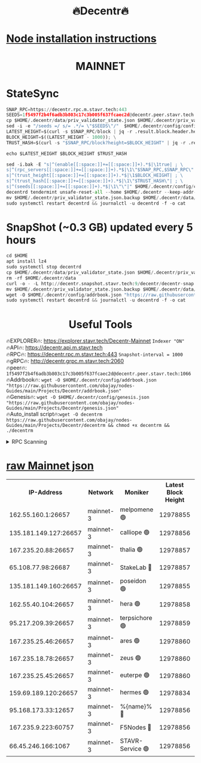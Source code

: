 <h1 align="center"> 🔥Decentr🔥</h1>

[Node installation instructions](https://github.com/obajay/nodes-Guides/tree/main/Projects/Decentr)
=
<h1 align="center"> MAINNET</h1>

# StateSync
```python
SNAP_RPC=https://decentr.rpc.m.stavr.tech:443
SEEDS=1f5497f2b4f6adb3b803c17c3b005f637fcaec2d@decentr.peer.stavr.tech:1066
cp $HOME/.decentr/data/priv_validator_state.json $HOME/.decentr/priv_validator_state.json.backup
sed -i -e "/seeds =/ s/= .*/= \"$SEEDS\"/"  $HOME/.decentr/config/config.toml
LATEST_HEIGHT=$(curl -s $SNAP_RPC/block | jq -r .result.block.header.height); \
BLOCK_HEIGHT=$((LATEST_HEIGHT - 1000)); \
TRUST_HASH=$(curl -s "$SNAP_RPC/block?height=$BLOCK_HEIGHT" | jq -r .result.block_id.hash)

echo $LATEST_HEIGHT $BLOCK_HEIGHT $TRUST_HASH

sed -i.bak -E "s|^(enable[[:space:]]+=[[:space:]]+).*$|\1true| ; \
s|^(rpc_servers[[:space:]]+=[[:space:]]+).*$|\1\"$SNAP_RPC,$SNAP_RPC\"| ; \
s|^(trust_height[[:space:]]+=[[:space:]]+).*$|\1$BLOCK_HEIGHT| ; \
s|^(trust_hash[[:space:]]+=[[:space:]]+).*$|\1\"$TRUST_HASH\"| ; \
s|^(seeds[[:space:]]+=[[:space:]]+).*$|\1\"\"|" $HOME/.decentr/config/config.toml
decentrd tendermint unsafe-reset-all --home $HOME/.decentr --keep-addr-book
mv $HOME/.decentr/priv_validator_state.json.backup $HOME/.decentr/data/priv_validator_state.json
sudo systemctl restart decentrd && journalctl -u decentrd -f -o cat
```
# SnapShot (~0.3 GB) updated every 5 hours
```python
cd $HOME
apt install lz4
sudo systemctl stop decentrd
cp $HOME/.decentr/data/priv_validator_state.json $HOME/.decentr/priv_validator_state.json.backup
rm -rf $HOME/.decentr/data
curl -o - -L http://decentr.snapshot.stavr.tech:9/decentr/decentr-snap.tar.lz4 | lz4 -c -d - | tar -x -C $HOME/.decentr --strip-components 2
mv $HOME/.decentr/priv_validator_state.json.backup $HOME/.decentr/data/priv_validator_state.json
wget -O $HOME/.decentr/config/addrbook.json "https://raw.githubusercontent.com/obajay/nodes-Guides/main/Projects/Decentr/addrbook.json"
sudo systemctl restart decentrd && journalctl -u decentrd -f -o cat
```

 <h1 align="center"> Useful Tools</h1>

🔥EXPLORER🔥:     https://explorer.stavr.tech/Decentr-Mainnet        `Indexer "ON"` \
🔥API🔥:          https://decentr.api.m.stavr.tech \
🔥RPC🔥:          https://decentr.rpc.m.stavr.tech:443              `Snapshot-interval = 1000` \
🔥gRPC🔥:         http://decentr.grpc.m.stavr.tech:2060 \
🔥peer🔥:         `1f5497f2b4f6adb3b803c17c3b005f637fcaec2d@decentr.peer.stavr.tech:1066` \
🔥Addrbook🔥:  `wget -O $HOME/.decentr/config/addrbook.json "https://raw.githubusercontent.com/obajay/nodes-Guides/main/Projects/Decentr/addrbook.json"` \
🔥Genesis🔥:  `wget -O $HOME/.decentr/config/genesis.json "https://raw.githubusercontent.com/obajay/nodes-Guides/main/Projects/Decentr/genesis.json"` \
🔥Auto_install script🔥:`wget -O decentrm https://raw.githubusercontent.com/obajay/nodes-Guides/main/Projects/Decentr/decentrm && chmod +x decentrm && ./decentrm`

<details>
<summary>RPC Scanning</summary>

<h2 align="center"> We scan nodes in real time every 4 hours. And we provide the final result of RPC endpoints.
We cannot influence the operation of these nodes in any way. </h2>


```python
If Voting Power is higher than 0 --> then the Node is a validator of the network and may be subject to attack and be a potential threat to the chain.
```
```python
We marked such validators with a red symbol
```

</details>

[raw Mainnet json](https://rpc-check.decentrm.stavr.tech/decentrm/rpc-decentrm-result.json)
=



<table><tr><th>IP-Address</th><th>Network</th><th>Moniker</th><th>Latest Block Height</th><th>Earliest Block Height</th><th>Catching Up</th><th>Tx Index</th><th>Voting Power</th><th>Scan Time</th></tr><tr><td>162.55.160.1:26657</td><td>mainnet-3</td><td>melpomene 🟢</td><td>12978855</td><td>1688950</td><td>False</td><td>on</td><td>0</td><td>2024-02-20T18:25:17.376429273UTC</td></tr><tr><td>135.181.149.127:26657</td><td>mainnet-3</td><td>calliope 🟢</td><td>12978856</td><td>1688950</td><td>False</td><td>on</td><td>0</td><td>2024-02-20T18:25:19.863793759UTC</td></tr><tr><td>167.235.20.88:26657</td><td>mainnet-3</td><td>thalia 🟢</td><td>12978857</td><td>1688950</td><td>False</td><td>on</td><td>0</td><td>2024-02-20T18:25:25.713142542UTC</td></tr><tr><td>65.108.77.98:26687</td><td>mainnet-3</td><td>StakeLab 🔴</td><td>12978857</td><td>1688950</td><td>False</td><td>on</td><td>5445536</td><td>2024-02-20T18:25:26.056322958UTC</td></tr><tr><td>135.181.149.160:26657</td><td>mainnet-3</td><td>poseidon 🟢</td><td>12978855</td><td>1688950</td><td>False</td><td>on</td><td>0</td><td>2024-02-20T18:25:30.823588055UTC</td></tr><tr><td>162.55.40.104:26657</td><td>mainnet-3</td><td>hera 🟢</td><td>12978858</td><td>1688950</td><td>False</td><td>on</td><td>0</td><td>2024-02-20T18:25:33.103644524UTC</td></tr><tr><td>95.217.209.39:26657</td><td>mainnet-3</td><td>terpsichore 🟢</td><td>12978859</td><td>1688950</td><td>False</td><td>on</td><td>0</td><td>2024-02-20T18:25:37.588018888UTC</td></tr><tr><td>167.235.25.46:26657</td><td>mainnet-3</td><td>ares 🟢</td><td>12978860</td><td>1688950</td><td>False</td><td>on</td><td>0</td><td>2024-02-20T18:25:41.911370621UTC</td></tr><tr><td>167.235.18.78:26657</td><td>mainnet-3</td><td>zeus 🟢</td><td>12978860</td><td>1688950</td><td>False</td><td>on</td><td>0</td><td>2024-02-20T18:25:44.254557925UTC</td></tr><tr><td>167.235.25.45:26657</td><td>mainnet-3</td><td>euterpe 🟢</td><td>12978860</td><td>1688950</td><td>False</td><td>on</td><td>0</td><td>2024-02-20T18:25:46.516427966UTC</td></tr><tr><td>159.69.189.120:26657</td><td>mainnet-3</td><td>hermes 🟢</td><td>12978834</td><td>1688950</td><td>False</td><td>on</td><td>0</td><td>2024-02-20T18:25:48.801007153UTC</td></tr><tr><td>95.168.173.33:12657</td><td>mainnet-3</td><td>%{name}% 🔴</td><td>12978856</td><td>8964001</td><td>False</td><td>on</td><td>4264164</td><td>2024-02-20T18:25:21.074024890UTC</td></tr><tr><td>167.235.9.223:60757</td><td>mainnet-3</td><td>F5Nodes 🔴</td><td>12978856</td><td>12380001</td><td>False</td><td>off</td><td>562</td><td>2024-02-20T18:25:21.355025151UTC</td></tr><tr><td>66.45.246.166:1067</td><td>mainnet-3</td><td>STAVR-Service 🟢</td><td>12978856</td><td>12976001</td><td>False</td><td>on</td><td>0</td><td>2024-02-20T18:25:20.485652191UTC</td></tr></table>
